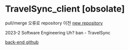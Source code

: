 # TravelSync_client [obsolate]
pull/merge 오류로 repository 이전
[new repository](https://github.com/dailyrunner/TravelSync_client_new)

2023-2 Software Engineering Uh? ban - TravelSync

[back-end github](https://github.com/Jhsysng/TravelSync)
